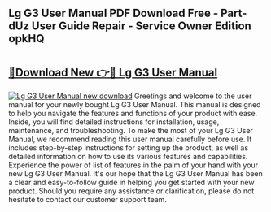 ## Lg G3 User Manual PDF Download Free - Part-dUz User Guide Repair - Service Owner Edition opkHQ

# <h2><a href="http://bc37651.oget.top/?id=Lg+G3+User+Manual">🔗Download New 👉🔴 Lg G3 User Manual</a></h2>

[![Lg G3 User Manual new download](https://i.imgur.com/5g1atiW.png)](http://bc37651.oget.top/?id=Lg+G3+User+Manual)
Greetings and welcome to the user manual for your newly bought Lg G3 User Manual. This manual is designed to help you navigate the features and functions of your product with ease. Inside, you will find detailed instructions for installation, usage, maintenance, and troubleshooting. To make the most of your Lg G3 User Manual, we recommend reading this user manual carefully before use. It includes step-by-step instructions for setting up the product, as well as detailed information on how to use its various features and capabilities. Experience the power of list of features in the palm of your hand with your new Lg G3 User Manual. It's our hope that the Lg G3 User Manual has been a clear and easy-to-follow guide in helping you get started with your new product. Should you require any assistance or clarification, please do not hesitate to contact our customer support team.
